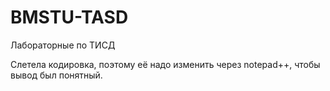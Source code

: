 # BMSTU-TASD
Лабораторные по ТИСД

Слетела кодировка, поэтому её надо изменить через notepad++, чтобы вывод был понятный.
